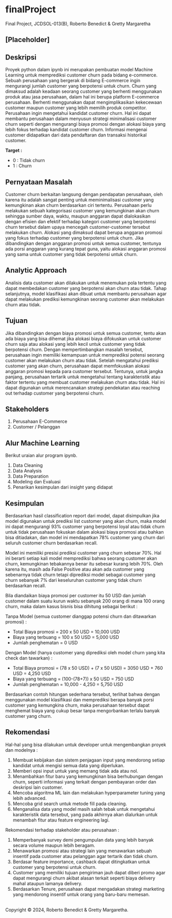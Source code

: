 # finalProject
Final Project, JCDSOL-013(B), Roberto Benedict & Gretty Margaretha
## [Placeholder]
## Deskripsi
Proyek python dalam ipynb ini merupakan pembuatan model Machine Learning untuk memprediksi customer churn pada bidang e-commerce. Sebuah perusahaan yang bergerak di bidang E-commerce ingin mengurangi jumlah customer yang berpotensi untuk churn. Churn yang dimaksud adalah keadaan seorang customer yang berhenti menggunakan produk atau jasa perusahaan, dalam hal ini berupa platform E-commerce perusahaan. Berhenti menggunakan dapat mengimplikasikan kekecewaan customer maupun customer yang lebih memilih produk competitor. Perusahaan ingin mengetahui kandidat customer churn. Hal ini dapat membantu perusahaan dalam menyusun strategi minimalisasi customer churn seperti dengan mengurangi biaya promosi dengan alokasi biaya yang lebih fokus terhadap kandidat customer churn. Informasi mengenai customer didapatkan dari data pendaftaran dan transaksi historikal customer. 

**Target :**  

* 0 : Tidak churn
* 1 : Churn

## Pernyataan Masalah
Customer churn berkaitan langsung dengan pendapatan perusahaan, oleh karena itu adalah sangat penting untuk meminimalisasi customer yang kemungkinan akan churn berdasarkan ciri tertentu. Perusahaan perlu melakukan sebuah kategorisasi customer yang kemungkinan akan churn sehingga sumber daya, waktu, maupun anggaran dapat dialokasikan dengan efisien dan efektif terhadap kategori customer yang berpotensi churn tersebut dalam upaya mencegah customer-customer tersebut melakukan churn. Alokasi yang dimaksud dapat berupa anggaran promosi yang fokus terhadap customer yang berpotensi untuk churn. Jika dibandingkan dengan anggaran promosi untuk semua customer, tentunya ada porsi anggaran yang kurang tepat guna, yaitu alokasi anggaran promosi yang sama untuk customer yang tidak berpotensi untuk churn.

## Analytic Approach
Analisis data customer akan dilakukan untuk menemukan pola tertentu yang dapat membedakan customer yang berpotensi akan churn atau tidak. Tahap selanjutnya, model klasifikasi akan dibuat untuk membantu perusahaan agar dapat melakukan prediksi kemungkinan seorang customer akan melakukan churn atau tidak.

## Tujuan
Jika dibandingkan dengan biaya promosi untuk semua customer, tentu akan ada biaya yang bisa dihemat jika alokasi biaya difokuskan untuk customer churn saja atau alokasi yang lebih kecil untuk customer yang tidak berpotensi churn.
Dengan mempertimbangkan masalah tersebut, perusahaan ingin memiliki kemampuan untuk memprediksi potensi seorang customer akan melakukan churn atau tidak. Setelah mengatahui prediksi customer yang akan churn, perusahaan dapat memfokuskan alokasi anggaran promosi kepada para customer tersebut. 
Tentunya, untuk jangka panjang, perusahaan tertarik untuk mengetahui tentang karakteristik atau faktor tertentu yang membuat customer melakukan churn atau tidak. Hal ini dapat digunakan untuk merencanakan strategi pendekatan atau reaching out terhadap customer yang berpotensi churn.

## Stakeholders
1. Perusahaan E-Commerce
2. Customer / Pelanggan

## Alur Machine Learning
Berikut uraian alur program ipynb.
1. Data Cleaning
2. Data Analysis
3. Data Preparation
4. Modeling dan Evaluasi
5. Penarikan kesimpulan dari insight yang didapat

## Kesimpulan
Berdasarkan hasil classification report dari model, dapat disimpulkan jika model digunakan untuk prediksi list customer yang akan churn, maka model ini dapat mengurangi 93% customer yang berpotensi loyal atau tidak churn untuk tidak perusahaan fokuskan dalam alokasi biaya promosi atau bahkan bisa ditiadakan, dan model ini mendapatkan 78% customer yang churn dari seluruh customer churn berdasarkan recall.

Model ini memiliki presisi prediksi customer yang churn sebesar 70%. Hal ini berarti setiap kali model memprediksi bahwa seorang customer akan churn, kemungkinan tebakannya benar itu sebesar kurang lebih 70%. Oleh karena itu, masih ada False Positive atau akan ada customer yang sebenarnya tidak churn tetapi diprediksi model sebagai customer yang churn sebanyak 7% dari keseluruhan customer yang tidak churn berdasarkan recall.

Bila diandaikan biaya promosi per customer itu 50 USD dan jumlah customer dalam suatu kurun waktu sebanyak 200 orang di mana 100 orang churn, maka dalam kasus bisnis bisa dihitung sebagai berikut :

Tanpa Model (semua customer dianggap potensi churn dan ditawarkan promosi) :
- Total Biaya promosi = 200 x 50 USD = 10,000 USD
- Biaya yang terbuang = 100 x 50 USD = 5,000 USD
- Jumlah penghematan = 0 USD

Dengan Model (hanya customer yang diprediksi oleh model churn yang kita check dan tawarkan) :
- Total Biaya promosi = (78 x 50 USD) + (7 x 50 USD) = 3050 USD + 760 USD = 4,250 USD
- Biaya yang terbuang = (100-(78+7)) x 50 USD = 750 USD 
- Jumlah penghematan = 10,000 - 4,250 = 5,750 USD

Berdasarkan contoh hitungan sederhana tersebut, terlihat bahwa dengan menggunakan model klasifikasi dan memprediksi berapa banyak porsi customer yang kemungkina churn, maka perusahaan tersebut dapat menghemat biaya yang cukup besar tanpa mengorbankan terlalu banyak customer yang churn.


## Rekomendasi
Hal-hal yang bisa dilakukan untuk developer untuk mengembangkan proyek dan modelnya :
1. Membuat kebijakan dan sistem penjagaan input yang mendorong setiap kandidat untuk mengisi semua data yang diperlukan.
2. Memberi opsi input untuk yang memang tidak ada atau nol.
3. Menambahkan fitur baru yang kemungkinan bisa berhubungan dengan churn, seperti informasi yang terkait dengan pembayaran order dan deskripsi lain customer.
4. Mencoba algoritma ML lain dan melakukan hyperparameter tuning yang lebih advanced.
5. Mencoba grid search untuk metode fill pada cleaning.
6. Menganalisa data yang model masih salah tebak untuk mengetahui karakteristik data tersebut, yang pada akhirnya akan dialurkan untuk menambah fitur atau feature engineering lagi.

Rekomendasi terhadap stakeholder atau perusahaan :
1. Memperbanyak survey demi pengumpulan data yang lebih banyak secara volume maupun lebih beragam.
2. Menawarkan promosi atau strategi lain yang menawarkan sebuah insentif pada customer atau pelanggan agar tertarik dan tidak churn.
3. Berdasar feature importance, cashback dapat ditingkatkan untuk customer yang berpotensi untuk churn.
4. Customer yang memiliki tujuan pengiriman jauh dapat diberi promo agar dapat mengurangi churn akibat alasan terkait seperti biaya delivery mahal ataupun lamanya delivery.
5. Berdasarkan Tenure, perusahaan dapat mengadakan strategi marketing yang mendorong insentif untuk orang yang baru-baru memesan.

<br/>
Copyright &copy; 2024, Roberto Benedict & Gretty Margaretha.
